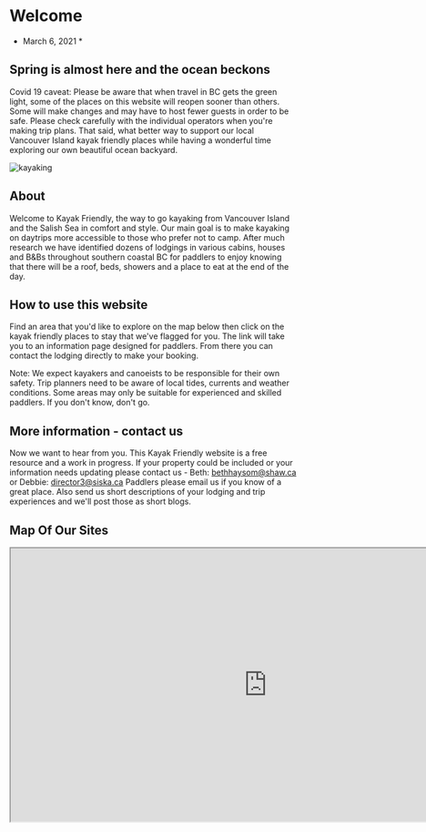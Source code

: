 # Welcome

* March 6, 2021 *

## Spring is almost here and the ocean beckons

Covid 19 caveat: Please be aware that when travel in BC gets the green light, some of the places on this website will reopen sooner than others. Some will make changes and may have to host fewer guests in order to be safe. Please check carefully with the individual operators when you're making trip plans. That said, what better way to support our local Vancouver Island kayak friendly places while having a wonderful time exploring our own beautiful ocean backyard.
 
![kayaking](https://kayakfriendly.com/img/12.jpg)

## About

Welcome to Kayak Friendly, the way to go kayaking from Vancouver Island and the Salish Sea in comfort and style.
Our main goal is to make kayaking on daytrips more accessible to those who prefer not to camp. After much research we have identified dozens of lodgings in various cabins, houses and B&Bs throughout southern coastal BC for paddlers to enjoy knowing that there will be a roof, beds, showers and a place to eat at the end of the day.

## How to use this website

Find an area that you'd like to explore on the map below then click on the kayak friendly places to stay that we've flagged for you. The link will take you to an information page designed for paddlers. From there you can contact the lodging  directly to make your booking.  

Note: We expect kayakers and canoeists to be responsible for their own safety. Trip planners need to be aware of local tides, currents and weather conditions. Some areas may only be suitable for experienced and skilled paddlers. If you don't know, don't go. 

## More information - contact us

Now we want to hear from you. This Kayak Friendly website is a free resource and a work in progress. If your property could be included or your information needs updating please contact us - Beth:   bethhaysom@shaw.ca or Debbie: director3@siska.ca
Paddlers please email us if you know of a great place. Also send us short descriptions of your lodging and trip experiences and we'll post those as short blogs. 

## Map Of Our Sites

<iframe src="https://www.google.com/maps/d/embed?mid=1cRm9rBLq9bzLeRG05hVeY_ndT23i-mi9" width="900" height="480"></iframe>

